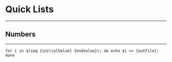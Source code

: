 # Quick Lists
***
## Numbers
***
`for i in $(seq {initialValue} {endValue}); do echo $i >> {outFile}; done`